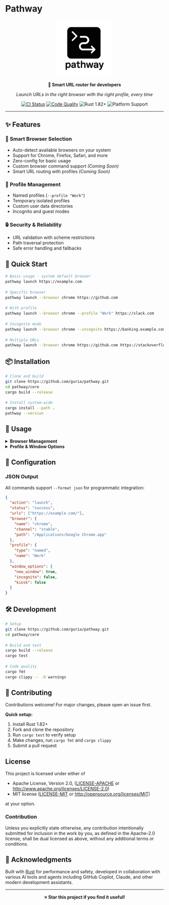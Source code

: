 # Pathway

<div align="center">
  <img src="./assets/pathway-logo.png" alt="Pathway Logo" width="180">
  
  **🚀 Smart URL router for developers**
  
  *Launch URLs in the right browser with the right profile, every time*
</div>

<div align="center">
  
[![CI Status](https://github.com/guria/pathway/actions/workflows/ci.yml/badge.svg)](https://github.com/guria/pathway/actions/workflows/ci.yml)
[![Code Quality](https://github.com/guria/pathway/actions/workflows/quality.yml/badge.svg)](https://github.com/guria/pathway/actions/workflows/quality.yml)
![Rust 1.82+](https://img.shields.io/badge/rust-1.82+-orange.svg)
![Platform Support](https://img.shields.io/badge/platform-macOS%20%7C%20Linux%20%7C%20Windows-lightgrey.svg)

</div>

---

## ✨ Features

### 🎯 Smart Browser Selection
- Auto-detect available browsers on your system
- Support for Chrome, Firefox, Safari, and more
- Zero-config for basic usage
- Custom browser command support *(Coming Soon)*
- Smart URL routing with profiles *(Coming Soon)*

### 👤 Profile Management
- Named profiles (`--profile "Work"`)
- Temporary isolated profiles
- Custom user data directories
- Incognito and guest modes

### 🔒 Security & Reliability
- URL validation with scheme restrictions
- Path traversal protection
- Safe error handling and fallbacks

## 🚀 Quick Start

```bash
# Basic usage - system default browser
pathway launch https://example.com

# Specific browser
pathway launch --browser chrome https://github.com

# With profile
pathway launch --browser chrome --profile "Work" https://slack.com

# Incognito mode
pathway launch --browser chrome --incognito https://banking.example.com

# Multiple URLs
pathway launch --browser chrome https://github.com https://stackoverflow.com
```

## 📦 Installation

```bash
# Clone and build
git clone https://github.com/guria/pathway.git
cd pathway/core
cargo build --release

# Install system-wide
cargo install --path .
pathway --version
```

## 📖 Usage

<details>
<summary><strong>Browser Management</strong></summary>

```bash
# List available browsers
pathway browser list

# Check browser availability
pathway browser check chrome

# JSON output for scripting
pathway browser list --format json
```
</details>

<details>
<summary><strong>Profile & Window Options</strong></summary>

```bash
# Named profiles
pathway launch --browser chrome --profile "Development" https://localhost:3000

# Temporary profile
pathway launch --browser chrome --temp-profile https://example.com

# Custom user directory
pathway launch --browser firefox --user-dir ~/my-profile https://example.com

# Window options
pathway launch --browser chrome --new-window https://example.com
pathway launch --browser chrome --incognito https://example.com
pathway launch --browser chrome --kiosk https://dashboard.example.com
```
</details>

## 🔧 Configuration

### JSON Output
All commands support `--format json` for programmatic integration:

```json
{
  "action": "launch",
  "status": "success", 
  "urls": ["https://example.com/"],
  "browser": {
    "name": "chrome",
    "channel": "stable",
    "path": "/Applications/Google Chrome.app"
  },
  "profile": {
    "type": "named",
    "name": "Work"
  },
  "window_options": {
    "new_window": true,
    "incognito": false,
    "kiosk": false
  }
}
```

## 🛠️ Development

```bash
# Setup
git clone https://github.com/guria/pathway.git
cd pathway/core

# Build and test
cargo build --release
cargo test

# Code quality
cargo fmt
cargo clippy -- -D warnings
```

## 🤝 Contributing

Contributions welcome! For major changes, please open an issue first.

**Quick setup:**
1. Install Rust 1.82+
2. Fork and clone the repository  
3. Run `cargo test` to verify setup
4. Make changes, run `cargo fmt` and `cargo clippy`
5. Submit a pull request

## License

This project is licensed under either of

- Apache License, Version 2.0, ([LICENSE-APACHE](LICENSE-APACHE) or <http://www.apache.org/licenses/LICENSE-2.0>)
- MIT license ([LICENSE-MIT](LICENSE-MIT) or <http://opensource.org/licenses/MIT>)

at your option.

### Contribution

Unless you explicitly state otherwise, any contribution intentionally submitted
for inclusion in the work by you, as defined in the Apache-2.0 license, shall be
dual licensed as above, without any additional terms or conditions.

## 🙏 Acknowledgments

Built with [Rust](https://rustlang.org/) for performance and safety, developed in collaboration with various AI tools and agents including GitHub Copilot, Claude, and other modern development assistants.

---

<p align="center">
  <strong>⭐ Star this project if you find it useful!</strong>
</p>
